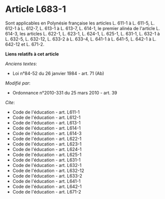 # Article L683-1

Sont applicables en Polynésie française les articles L. 611-1 à L. 611-5, L. 612-1 à L. 612-7, L. 613-1 à L. 613-7, L. 614-1,
le premier alinéa de l'article L. 614-3, les articles L. 622-1, L. 623-1, L. 624-1, L. 625-1, L. 631-1, L. 632-1 à    L.
632-5, L. 632-12, L. 633-2 à L. 633-4, L. 641-1 à L. 641-5, L. 642-1 à L. 642-12 et L. 671-2.

**Liens relatifs à cet article**

_Anciens textes_:

  - Loi n°84-52 du 26 janvier 1984 - art. 71 (Ab)

_Modifié par_:

  - Ordonnance n°2010-331 du 25 mars 2010 - art. 39

_Cite_:

  - Code de l'éducation - art. L611-1
  - Code de l'éducation - art. L612-1
  - Code de l'éducation - art. L613-1
  - Code de l'éducation - art. L614-1
  - Code de l'éducation - art. L614-3
  - Code de l'éducation - art. L622-1
  - Code de l'éducation - art. L623-1
  - Code de l'éducation - art. L624-1
  - Code de l'éducation - art. L625-1
  - Code de l'éducation - art. L631-1
  - Code de l'éducation - art. L632-1
  - Code de l'éducation - art. L632-12
  - Code de l'éducation - art. L633-2
  - Code de l'éducation - art. L641-1
  - Code de l'éducation - art. L642-1
  - Code de l'éducation - art. L671-2
